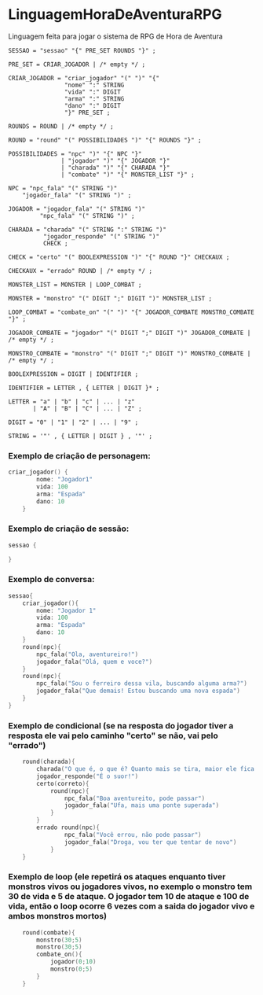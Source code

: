 # LinguagemHoraDeAventuraRPG
Linguagem feita para jogar o sistema de RPG de Hora de Aventura



```ebnf
SESSAO = "sessao" "{" PRE_SET ROUNDS "}" ;

PRE_SET = CRIAR_JOGADOR | /* empty */ ;

CRIAR_JOGADOR = "criar_jogador" "(" ")" "{" 
                "nome" ":" STRING 
                "vida" ":" DIGIT 
                "arma" ":" STRING 
                "dano" ":" DIGIT 
                "}" PRE_SET ;

ROUNDS = ROUND | /* empty */ ;

ROUND = "round" "(" POSSIBILIDADES ")" "{" ROUNDS "}" ;

POSSIBILIDADES = "npc" ")" "{" NPC "}" 
               | "jogador" ")" "{" JOGADOR "}" 
               | "charada" ")" "{" CHARADA "}" 
               | "combate" ")" "{" MONSTER_LIST "}" ;

NPC = "npc_fala" "(" STRING ")" 
    "jogador_fala" "(" STRING ")" ;

JOGADOR = "jogador_fala" "(" STRING ")" 
         "npc_fala" "(" STRING ")" ;

CHARADA = "charada" "(" STRING ":" STRING ")" 
          "jogador_responde" "(" STRING ")" 
          CHECK ;

CHECK = "certo" "(" BOOLEXPRESSION ")" "{" ROUND "}" CHECKAUX ;

CHECKAUX = "errado" ROUND | /* empty */ ;

MONSTER_LIST = MONSTER | LOOP_COMBAT ;

MONSTER = "monstro" "(" DIGIT ";" DIGIT ")" MONSTER_LIST ;

LOOP_COMBAT = "combate_on" "(" ")" "{" JOGADOR_COMBATE MONSTRO_COMBATE "}" ;

JOGADOR_COMBATE = "jogador" "(" DIGIT ";" DIGIT ")" JOGADOR_COMBATE | /* empty */ ;

MONSTRO_COMBATE = "monstro" "(" DIGIT ";" DIGIT ")" MONSTRO_COMBATE | /* empty */ ;

BOOLEXPRESSION = DIGIT | IDENTIFIER ;

IDENTIFIER = LETTER , { LETTER | DIGIT }* ;

LETTER = "a" | "b" | "c" | ... | "z" 
       | "A" | "B" | "C" | ... | "Z" ;

DIGIT = "0" | "1" | "2" | ... | "9" ;

STRING = '"' , { LETTER | DIGIT } , '"' ;
```


### Exemplo de criação de personagem:
```c
criar_jogador() {
        nome: "Jogador1"
        vida: 100
        arma: "Espada"
        dano: 10
    }
```

### Exemplo de criação de sessão:
```c
sessao {

}
```

### Exemplo de conversa:
```c
sessao{
    criar_jogador(){
        nome: "Jogador 1"
        vida: 100
        arma: "Espada"
        dano: 10
    } 
    round(npc){
        npc_fala("Ola, aventureiro!")
        jogador_fala("Olá, quem e voce?")
    } 
    round(npc){
        npc_fala("Sou o ferreiro dessa vila, buscando alguma arma?")
        jogador_fala("Que demais! Estou buscando uma nova espada")
    }
}
```

### Exemplo de condicional (se na resposta do jogador tiver a resposta ele vai pelo caminho "certo" se não, vai pelo "errado")
```c
    round(charada){
        charada("O que é, o que é? Quanto mais se tira, maior ele fica." : "Buraco" )
        jogador_responde("É o suor!")
        certo(correto){
            round(npc){
                npc_fala("Boa aventureito, pode passar")
                jogador_fala("Ufa, mais uma ponte superada")
            } 
        }
        errado round(npc){
                npc_fala("Você errou, não pode passar")
                jogador_fala("Droga, vou ter que tentar de novo")
            } 
    }

```


### Exemplo de loop (ele repetirá os ataques enquanto tiver monstros vivos ou jogadores vivos, no exemplo o monstro tem 30 de vida e 5 de ataque. O jogador tem 10 de ataque e 100 de vida, então o loop ocorre 6 vezes com a saida do jogador vivo e ambos monstros mortos)
```c
    round(combate){
        monstro(30;5)
        monstro(30;5)
        combate_on(){
            jogador(0;10)
            monstro(0;5)
        }
    }
```